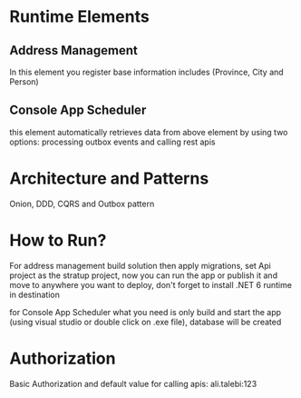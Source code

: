 # Runtime Elements

## Address Management
  In this element you register base information includes (Province, City and Person)
  
## Console App Scheduler
  this element automatically retrieves data from above element by using two options: processing outbox events and calling rest apis 
  
# Architecture and Patterns

Onion, DDD, CQRS and Outbox pattern

# How to Run?

For address management build solution then apply migrations, set Api project as the stratup project, now you can run the app or publish it and move to anywhere you want to deploy, don't forget to install .NET 6 runtime in destination

for Console App Scheduler what you need is only build and start the app (using visual studio or double click on .exe file), database will be created

# Authorization

Basic Authorization and default value for calling apis: ali.talebi:123
